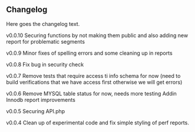 ## Changelog

Here goes the changelog text.

v0.0.10
Securing functions by not making them public and also adding new report for problematic segments

v0.0.9
Minor fixes of spelling errors and some cleaning up in reports

v0.0.8
Fix bug in security check

v0.0.7
Remove tests that require access ti info schema for now (need to build verifications that we have access first otherwise we will get errors)

v0.0.6
Remove MYSQL table status for now, needs more testing
Addin Innodb report improvements

v0.0.5
Securing API.php

v0.0.4
Clean up of experimental code and fix simple styling of perf reports.

